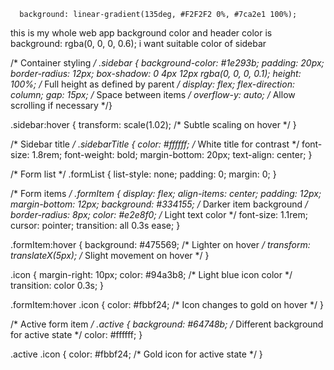       background: linear-gradient(135deg, #F2F2F2 0%, #7ca2e1 100%);
this is my whole web app background color and header color is
background: rgba(0, 0, 0, 0.6);
i want suitable color of sidebar


/* Container styling */
.sidebar {
    background-color: #1e293b;
    padding: 20px;
    border-radius: 12px;
    box-shadow: 0 4px 12px rgba(0, 0, 0, 0.1);
    height: 100%; /* Full height as defined by parent */
    display: flex;
    flex-direction: column;
    gap: 15px; /* Space between items */
    overflow-y: auto; /* Allow scrolling if necessary */}

.sidebar:hover {
    transform: scale(1.02); /* Subtle scaling on hover */
}

/* Sidebar title */
.sidebarTitle {
    color: #ffffff; /* White title for contrast */
    font-size: 1.8rem;
    font-weight: bold;
    margin-bottom: 20px;
    text-align: center;
}

/* Form list */
.formList {
    list-style: none;
    padding: 0;
    margin: 0;
}

/* Form items */
.formItem {
    display: flex;
    align-items: center;
    padding: 12px;
    margin-bottom: 12px;
    background: #334155; /* Darker item background */
    border-radius: 8px;
    color: #e2e8f0; /* Light text color */
    font-size: 1.1rem;
    cursor: pointer;
    transition: all 0.3s ease;
}

.formItem:hover {
    background: #475569; /* Lighter on hover */
    transform: translateX(5px); /* Slight movement on hover */
}

.icon {
    margin-right: 10px;
    color: #94a3b8; /* Light blue icon color */
    transition: color 0.3s;
}

.formItem:hover .icon {
    color: #fbbf24; /* Icon changes to gold on hover */
}

/* Active form item */
.active {
    background: #64748b; /* Different background for active state */
    color: #ffffff;
}

.active .icon {
    color: #fbbf24; /* Gold icon for active state */
}
